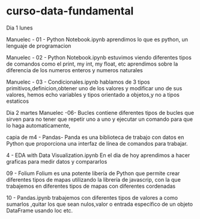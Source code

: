 # curso-data-fundamental
Dia 1 lunes 

Manuelec - 01 - Python Notebook.ipynb
aprendimos lo que es python, un lenguaje de programacion

Manuelec - 02 - Python Notebook.ipynb
estuvimos viendo diferentes tipos de comandos como el print, my int, my float, etc aprendimos sobre la diferencia de los numeros enteros
y numeros naturales

Manuelec - 03 - Condicionales.ipynb
 hablamos de 3 tipos primitivos,definicion,obtener uno de los valores y modificar uno de sus valores,
hemos echo variables y tipos orientado a objetos,y no a tipos estaticos

Dia 2 martes
Manuelec -06- Bucles
contiene diferentes tipos de bucles que sirven para no tener que repetir uno a uno y ejecutar un comando para que lo haga automaticamente,

capia de m4 - Pandas-
Panda es una biblioteca de trabajo con datos en Python que proporciona una interfaz de línea de comandos para trabajar.

 4 - EDA with Data Visualization.ipynb
 En el dia de hoy aprendimos a hacer graficas para medir datos y compararlos

  09 - Folium
 Folium es una potente libería de Python que permite crear diferentes tipos de mapas utilizando la librería de javascrip, con la que 
 trabajemos en diferentes tipos de mapas con diferentes cordenadas

10 - Pandas.ipynb
trabajemos con diferentes tipos de valores a como sumarlos ,quitar los que sean nulos,valor o entrada específico de un objeto DataFrame usando loc etc.

 

